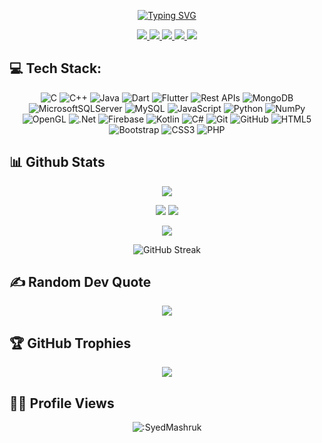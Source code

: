<div align="center">

[![Typing SVG](https://readme-typing-svg.demolab.com?font=Handjet&size=40&duration=1000&&pause=10&background=00000000&color=36BCF7FF&center=true&multiline=true&random=false&width=800&height=190&lines=Hi;I'm+Alistair+Biswas;Final+year+CSE+student+at+AUST;Software+Artisan)](https://git.io/typing-svg)


<a href="mailto:mohtasibb2002@gmail.com">
    <img src="https://img.shields.io/badge/Gmail-D14836?style=for-the-badge&logo=gmail&logoColor=white">
</a>

<a href="https://www.linkedin.com/in/syed-mohtasib-mashruk-0b8917218/">
    <img src="https://img.shields.io/badge/LinkedIn-0077B5?style=for-the-badge&logo=linkedin&logoColor=white">
</a>

<a href="https://instagram.com/syed_mashruk">
    <img src="https://img.shields.io/badge/Instagram-%23E4405F.svg?style=for-the-badge&logo=Instagram&logoColor=white">
</a>

<a href="https://facebook.com/mohtasib.mashruk.1">
    <img src="https://img.shields.io/badge/Facebook-%231877F2.svg?style=for-the-badge&logo=Facebook&logoColor=white">
</a>

<a href="https://github.com/SyedMashruk/resume/blob/main/Syed_Mohtasib_Mashruk_Resume.pdf">
    <img src="https://img.shields.io/badge/PDF-CV-red?style=for-the-badge&logo=adobe">
</a>  

</div>

## 💻 Tech Stack:

<div align="center">
    
![C](https://img.shields.io/badge/c-%2300599C.svg?style=for-the-badge&logo=c&logoColor=white) ![C++](https://img.shields.io/badge/c++-%2300599C.svg?style=for-the-badge&logo=c%2B%2B&logoColor=white) ![Java](https://img.shields.io/badge/java-%23ED8B00.svg?style=for-the-badge&logo=openjdk&logoColor=white) ![Dart](https://img.shields.io/badge/dart-%230175C2.svg?style=for-the-badge&logo=dart&logoColor=white) ![Flutter](https://img.shields.io/badge/Flutter-%2302569B.svg?style=for-the-badge&logo=Flutter&logoColor=white) ![Rest APIs](https://github.com/SyedMashruk/resume/blob/main/rest.png) ![MongoDB](https://img.shields.io/badge/MongoDB-%234ea94b.svg?style=for-the-badge&logo=mongodb&logoColor=white) ![MicrosoftSQLServer](https://img.shields.io/badge/Microsoft%20SQL%20Server-CC2927?style=for-the-badge&logo=microsoft%20sql%20server&logoColor=white) ![MySQL](https://img.shields.io/badge/mysql-4479A1.svg?style=for-the-badge&logo=mysql&logoColor=white) ![JavaScript](https://img.shields.io/badge/javascript-%23323330.svg?style=for-the-badge&logo=javascript&logoColor=%23F7DF1E) ![Python](https://img.shields.io/badge/python-3670A0?style=for-the-badge&logo=python&logoColor=ffdd54) ![NumPy](https://img.shields.io/badge/numpy-%23013243.svg?style=for-the-badge&logo=numpy&logoColor=white)![OpenGL](https://img.shields.io/badge/OpenGL-%23FFFFFF.svg?style=for-the-badge&logo=opengl) ![.Net](https://img.shields.io/badge/.NET-5C2D91?style=for-the-badge&logo=.net&logoColor=white) ![Firebase](https://img.shields.io/badge/firebase-a08021?style=for-the-badge&logo=firebase&logoColor=ffcd34) ![Kotlin](https://img.shields.io/badge/kotlin-%237F52FF.svg?style=for-the-badge&logo=kotlin&logoColor=white) ![C#](https://img.shields.io/badge/c%23-%23239120.svg?style=for-the-badge&logo=csharp&logoColor=white) ![Git](https://img.shields.io/badge/git-%23F05033.svg?style=for-the-badge&logo=git&logoColor=white) ![GitHub](https://img.shields.io/badge/github-%23121011.svg?style=for-the-badge&logo=github&logoColor=white) ![HTML5](https://img.shields.io/badge/html5-%23E34F26.svg?style=for-the-badge&logo=html5&logoColor=white) ![Bootstrap](https://img.shields.io/badge/bootstrap-%238511FA.svg?style=for-the-badge&logo=bootstrap&logoColor=white) ![CSS3](https://img.shields.io/badge/css3-%231572B6.svg?style=for-the-badge&logo=css3&logoColor=white) ![PHP](https://img.shields.io/badge/php-%23777BB4.svg?style=for-the-badge&logo=php&logoColor=white)


</div>

## 📊 Github Stats
<div align="center">
    
![](http://github-profile-summary-cards.vercel.app/api/cards/profile-details?username=SyedMashruk&theme=aura_dark)

![](http://github-profile-summary-cards.vercel.app/api/cards/stats?username=SyedMashruk&theme=aura_dark)
![](http://github-profile-summary-cards.vercel.app/api/cards/productive-time?username=SyedMashruk&theme=aura_dark&utcOffset=6)

![](https://github-readme-stats.vercel.app/api/top-langs/?username=SyedMashruk&theme=aura_dark&layout=donut&hide_border=true)

![GitHub Streak](https://streak-stats.demolab.com?user=SyedMashruk&theme=aura_dark&card_width=700&hide_border=true)

</div>

## ✍️ Random Dev Quote
<div align="center">
    
![](https://quotes-github-readme.vercel.app/api?type=horizontal&theme=aura_dark)

</div>

## 🏆 GitHub Trophies
<div align="center">
    
![](https://github-profile-trophy.vercel.app/?username=SyedMashruk&theme=dracula&no-frame=false&no-bg=false&margin-w=4)

</div>

## 🤵‍♂️ Profile Views
<div align="center">
    
![:SyedMashruk](https://count.getloli.com/get/@:SyedMashruk?theme=aura_dark)

</div>
